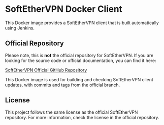 # SoftEtherVPN Docker Client

This Docker image provides a SoftEtherVPN client that is built automatically using Jenkins.

## Official Repository

Please note, this is **not** the official repository for SoftEtherVPN. If you are looking for the source code or official documentation, you can find it here:

[SoftEtherVPN Official GitHub Repository](https://github.com/SoftEtherVPN/SoftEtherVPN)

This Docker image is used for building and checking SoftEtherVPN client updates, with commits and tags from the official branch.

## License

This project follows the same license as the official SoftEtherVPN repository. For more information, check the license in the official repository.
